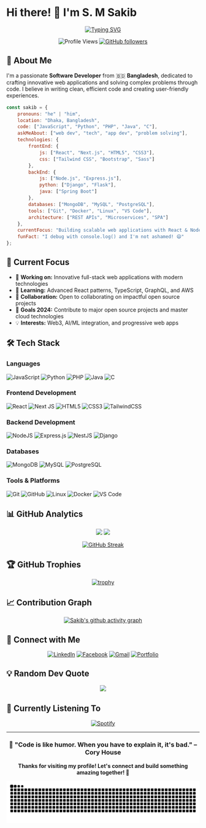 # Hi there! 👋 I'm S. M Sakib

<div align="center">
  
[![Typing SVG](https://readme-typing-svg.herokuapp.com?font=Fira+Code&pause=1000&color=2E9EF7&center=true&vCenter=true&width=435&lines=Passionate+Software+Developer;Full+Stack+Web+Developer;Problem+Solver+%26+Code+Enthusiast;Open+Source+Contributor)](https://git.io/typing-svg)

![Profile Views](https://komarev.com/ghpvc/?username=Sakib326&label=Profile%20views&color=0e75b6&style=for-the-badge)
[![GitHub followers](https://img.shields.io/github/followers/Sakib326?logo=github&style=for-the-badge&color=0e75b6)](https://github.com/Sakib326)

</div>

## 🚀 About Me

I'm a passionate **Software Developer** from 🇧🇩 **Bangladesh**, dedicated to crafting innovative web applications and solving complex problems through code. I believe in writing clean, efficient code and creating user-friendly experiences.

```javascript
const sakib = {
    pronouns: "he" | "him",
    location: "Dhaka, Bangladesh",
    code: ["JavaScript", "Python", "PHP", "Java", "C"],
    askMeAbout: ["web dev", "tech", "app dev", "problem solving"],
    technologies: {
        frontEnd: {
            js: ["React", "Next.js", "HTML5", "CSS3"],
            css: ["Tailwind CSS", "Bootstrap", "Sass"]
        },
        backEnd: {
            js: ["Node.js", "Express.js"],
            python: ["Django", "Flask"],
            java: ["Spring Boot"]
        },
        databases: ["MongoDB", "MySQL", "PostgreSQL"],
        tools: ["Git", "Docker", "Linux", "VS Code"],
        architecture: ["REST APIs", "Microservices", "SPA"]
    },
    currentFocus: "Building scalable web applications with React & Node.js",
    funFact: "I debug with console.log() and I'm not ashamed! 😄"
};
```

## 🎯 Current Focus

- 🔭 **Working on:** Innovative full-stack web applications with modern technologies
- 🌱 **Learning:** Advanced React patterns, TypeScript, GraphQL, and AWS
- 👯 **Collaboration:** Open to collaborating on impactful open source projects
- 🎯 **Goals 2024:** Contribute to major open source projects and master cloud technologies
- 💡 **Interests:** Web3, AI/ML integration, and progressive web apps

## 🛠️ Tech Stack

### Languages
![JavaScript](https://img.shields.io/badge/javascript-%23323330.svg?style=for-the-badge&logo=javascript&logoColor=%23F7DF1E)
![Python](https://img.shields.io/badge/python-3670A0?style=for-the-badge&logo=python&logoColor=ffdd54)
![PHP](https://img.shields.io/badge/php-%23777BB4.svg?style=for-the-badge&logo=php&logoColor=white)
![Java](https://img.shields.io/badge/java-%23ED8B00.svg?style=for-the-badge&logo=openjdk&logoColor=white)
![C](https://img.shields.io/badge/c-%2300599C.svg?style=for-the-badge&logo=c&logoColor=white)

### Frontend Development
![React](https://img.shields.io/badge/react-%2320232a.svg?style=for-the-badge&logo=react&logoColor=%2361DAFB)
![Next JS](https://img.shields.io/badge/Next-black?style=for-the-badge&logo=next.js&logoColor=white)
![HTML5](https://img.shields.io/badge/html5-%23E34F26.svg?style=for-the-badge&logo=html5&logoColor=white)
![CSS3](https://img.shields.io/badge/css3-%231572B6.svg?style=for-the-badge&logo=css3&logoColor=white)
![TailwindCSS](https://img.shields.io/badge/tailwindcss-%2338B2AC.svg?style=for-the-badge&logo=tailwind-css&logoColor=white)

### Backend Development
![NodeJS](https://img.shields.io/badge/node.js-6DA55F?style=for-the-badge&logo=node.js&logoColor=white)
![Express.js](https://img.shields.io/badge/express.js-%23404d59.svg?style=for-the-badge&logo=express&logoColor=%2361DAFB)
![NestJS](https://img.shields.io/badge/nestjs-%23E0234E.svg?style=for-the-badge&logo=nestjs&logoColor=white)
![Django](https://img.shields.io/badge/django-%23092E20.svg?style=for-the-badge&logo=django&logoColor=white)

### Databases
![MongoDB](https://img.shields.io/badge/MongoDB-%234ea94b.svg?style=for-the-badge&logo=mongodb&logoColor=white)
![MySQL](https://img.shields.io/badge/mysql-%2300f.svg?style=for-the-badge&logo=mysql&logoColor=white)
![PostgreSQL](https://img.shields.io/badge/postgres-%23316192.svg?style=for-the-badge&logo=postgresql&logoColor=white)

### Tools & Platforms
![Git](https://img.shields.io/badge/git-%23F05033.svg?style=for-the-badge&logo=git&logoColor=white)
![GitHub](https://img.shields.io/badge/github-%23121011.svg?style=for-the-badge&logo=github&logoColor=white)
![Linux](https://img.shields.io/badge/Linux-FCC624?style=for-the-badge&logo=linux&logoColor=black)
![Docker](https://img.shields.io/badge/docker-%230db7ed.svg?style=for-the-badge&logo=docker&logoColor=white)
![VS Code](https://img.shields.io/badge/Visual%20Studio%20Code-0078d4.svg?style=for-the-badge&logo=visual-studio-code&logoColor=white)

## 📊 GitHub Analytics

<div align="center">
  
<img height="180em" src="https://github-readme-stats.vercel.app/api?username=Sakib326&show_icons=true&theme=tokyonight&include_all_commits=true&count_private=true"/>
<img height="180em" src="https://github-readme-stats.vercel.app/api/top-langs/?username=Sakib326&layout=compact&langs_count=8&theme=tokyonight"/>

</div>

<div align="center">
  
[![GitHub Streak](https://github-readme-streak-stats.herokuapp.com/?user=Sakib326&theme=tokyonight)](https://git.io/streak-stats)

</div>

## 🏆 GitHub Trophies
<div align="center">
  
[![trophy](https://github-profile-trophy.vercel.app/?username=Sakib326&theme=tokyonight&no-frame=false&no-bg=false&margin-w=4)](https://github.com/ryo-ma/github-profile-trophy)

</div>

## 📈 Contribution Graph
<div align="center">
  
[![Sakib's github activity graph](https://github-readme-activity-graph.vercel.app/graph?username=Sakib326&theme=tokyo-night)](https://github.com/ashutosh00710/github-readme-activity-graph)

</div>

## 🤝 Connect with Me

<div align="center">

[![LinkedIn](https://img.shields.io/badge/LinkedIn-%230077B5.svg?style=for-the-badge&logo=linkedin&logoColor=white)](https://linkedin.com/in/smsakibdev)
[![Facebook](https://img.shields.io/badge/Facebook-%231877F2.svg?style=for-the-badge&logo=Facebook&logoColor=white)](https://fb.com/smsakib2001)
[![Gmail](https://img.shields.io/badge/Gmail-D14836?style=for-the-badge&logo=gmail&logoColor=white)](mailto:smsakib2001@gmail.com)
[![Portfolio](https://img.shields.io/badge/Portfolio-%23000000.svg?style=for-the-badge&logo=firefox&logoColor=#FF7139)](https://smsakib.vercel.app)

</div>

## 💡 Random Dev Quote
<div align="center">
  
![](https://quotes-github-readme.vercel.app/api?type=horizontal&theme=tokyonight)

</div>

## 🎵 Currently Listening To
<div align="center">
  
[![Spotify](https://novatorem-kyzbk7wxl-bardiesel.vercel.app/api/spotify)](https://open.spotify.com/user/yourusername)

</div>

---

<div align="center">

### 💭 "Code is like humor. When you have to explain it, it's bad." – Cory House

**Thanks for visiting my profile! Let's connect and build something amazing together! 🚀**

![Snake animation](https://github.com/Sakib326/Sakib326/blob/output/github-contribution-grid-snake.svg)

</div>
